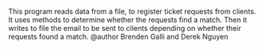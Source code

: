 This program reads data from a file, to register ticket requests from clients. It uses methods to determine whether the requests find a match. Then it writes to file the email to be sent to clients depending on whether their requests found a match.
@author Brenden Galli and Derek Nguyen